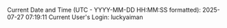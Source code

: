 Current Date and Time (UTC - YYYY-MM-DD HH:MM:SS formatted): 2025-07-27 07:19:11
Current User's Login: luckyaiman
